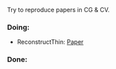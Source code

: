 Try to reproduce papers in CG & CV.

### Doing:
- ReconstructThin: [Paper](http://openaccess.thecvf.com/content_cvpr_2018/CameraReady/0491.pdf)

### Done: